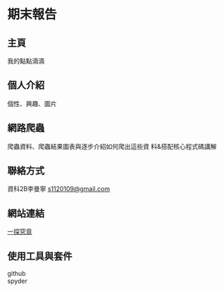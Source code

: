 # 期末報告
## 主頁
我的點點滴滴
## 個人介紹
個性、興趣、圖片
## 網路爬蟲
爬蟲資料、爬蟲結果圖表與逐步介紹如何爬出這些資
料&搭配核心程式碼講解
## 聯絡方式
資科2B李曼寧 s1120109@gmail.com
## 網站連結
[一探究竟](https://maggie-0.github.io/411201095/index.html)
## 使用工具與套件
github
<br>
spyder
